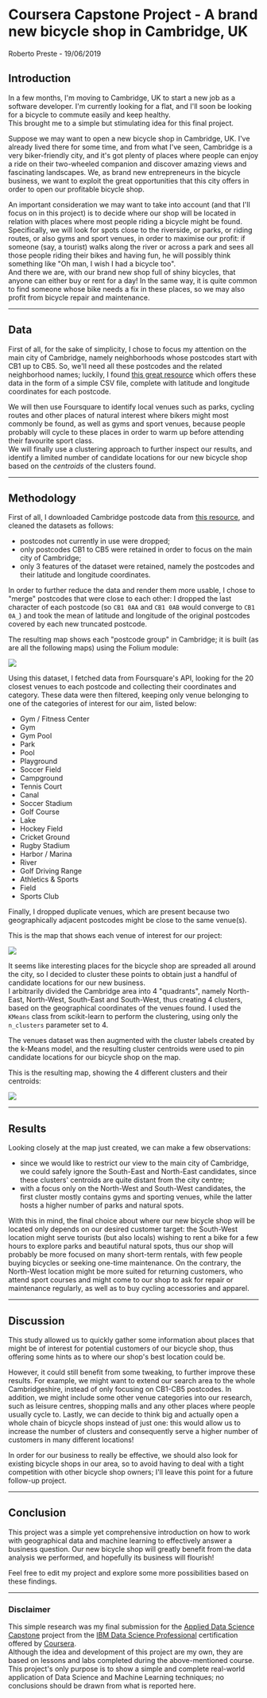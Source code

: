 # Coursera Capstone Project - A brand new bicycle shop in Cambridge, UK  
Roberto Preste - 19/06/2019  

## Introduction  

In a few months, I'm moving to Cambridge, UK to start a new job as a software developer. I'm currently looking for a flat, and I'll soon be looking for a bicycle to commute easily and keep healthy.  
This brought me to a simple but stimulating idea for this final project.  

Suppose we may want to open a new bicycle shop in Cambridge, UK. I've already lived there for some time, and from what I've seen, Cambridge is a very biker-friendly city, and it's got plenty of places where people can enjoy a ride on their two-wheeled companion and discover amazing views and fascinating landscapes. We, as brand new entrepreneurs in the bicycle business, we want to exploit the great opportunities that this city offers in order to open our profitable bicycle shop.  

An important consideration we may want to take into account (and that I'll focus on in this project) is to decide where our shop will be located in relation with places where most people riding a bicycle might be found. Specifically, we will look for spots close to the riverside, or parks, or riding routes, or also gyms and sport venues, in order to maximise our profit: if someone (say, a tourist) walks along the river or across a park and sees all those people riding their bikes and having fun, he will possibly think something like "Oh man, I wish I had a bicycle too".  
And there we are, with our brand new shop full of shiny bicycles, that anyone can either buy or rent for a day!
In the same way, it is quite common to find someone whose bike needs a fix in these places, so we may also profit from bicycle repair and maintenance.  

___  

## Data  

First of all, for the sake of simplicity, I chose to focus my attention on the main city of Cambridge, namely neighborhoods whose postcodes start with CB1 up to CB5. So, we'll need all these postcodes and the related neighborhood names; luckily, I found [this great resource](https://www.doogal.co.uk/AdministrativeAreas.php?district=E07000008) which offers these data in the form of a simple CSV file, complete with latitude and longitude coordinates for each postcode.  

We will then use Foursquare to identify local venues such as parks, cycling routes and other places of natural interest where bikers might most commonly be found, as well as gyms and sport venues, because people probably will cycle to these places in order to warm up before attending their favourite sport class.  
We will finally use a clustering approach to further inspect our results, and identify a limited number of candidate locations for our new bicycle shop based on the *centroids* of the clusters found.  

___  

## Methodology  

First of all, I downloaded Cambridge postcode data from [this resource](https://www.doogal.co.uk/AdministrativeAreasCSV.ashx?district=E07000008), and cleaned the datasets as follows:  

- postcodes not currently in use were dropped; 
- only postcodes CB1 to CB5 were retained in order to focus on the main city of Cambridge; 
- only 3 features of the dataset were retained, namely the postcodes and their latitude and longitude coordinates. 

In order to further reduce the data and render them more usable, I chose to "merge" postcodes that were close to each other: I dropped the last character of each postcode (so `CB1 0AA` and `CB1 0AB` would converge to `CB1 0A_`) and took the mean of latitude and longitude of the original postcodes covered by each new truncated postcode.  


The resulting map shows each "postcode group" in Cambridge; it is built (as are all the following maps) using the Folium module:  

![](imgs/map1.png)  

Using this dataset, I fetched data from Foursquare's API, looking for the 20 closest venues to each postcode and collecting their coordinates and category. These data were then filtered, keeping only venue belonging to one of the categories of interest for our aim, listed below:  

- Gym / Fitness Center
- Gym
- Gym Pool
- Park
- Pool
- Playground
- Soccer Field
- Campground
- Tennis Court
- Canal
- Soccer Stadium
- Golf Course
- Lake
- Hockey Field
- Cricket Ground
- Rugby Stadium
- Harbor / Marina
- River
- Golf Driving Range
- Athletics & Sports
- Field
- Sports Club

Finally, I dropped duplicate venues, which are present because two geographically adjacent postcodes might be close to the same venue(s).  

This is the map that shows each venue of interest for our project:  

![](imgs/map2.png)  

It seems like interesting places for the bicycle shop are spreaded all around the city, so I decided to cluster these points to obtain just a handful of candidate locations for our new business.  
I arbitrarily divided the Cambridge area into 4 "quadrants", namely North-East, North-West, South-East and South-West, thus creating 4 clusters, based on the geographical coordinates of the venues found. 
I used the `KMeans` class from scikit-learn to perform the clustering, using only the `n_clusters` parameter set to 4.  

The venues dataset was then augmented with the cluster labels created by the k-Means model, and the resulting cluster centroids were used to pin candidate locations for our bicycle shop on the map.  

This is the resulting map, showing the 4 different clusters and their centroids:  

![](imgs/map3.png)  

___  

## Results  

Looking closely at the map just created, we can make a few observations:  

- since we would like to restrict our view to the main city of Cambridge, we could safely ignore the South-East and North-East candidates, since these clusters' centroids are quite distant from the city centre; 
- with a focus only on the North-West and South-West candidates, the first cluster mostly contains gyms and sporting venues, while the latter hosts a higher number of parks and natural spots. 

With this in mind, the final choice about where our new bicycle shop will be located only depends on our desired customer target: the South-West location might serve tourists (but also locals) wishing to rent a bike for a few hours to explore parks and beautiful natural spots, thus our shop will probably be more focused on many short-term rentals, with few people buying bicycles or seeking one-time maintenance. On the contrary, the North-West location might be more suited for returning customers, who attend sport courses and might come to our shop to ask for repair or maintenance regularly, as well as to buy cycling accessories and apparel.  

___ 

## Discussion  

This study allowed us to quickly gather some information about places that might be of interest for potential customers of our bicycle shop, thus offering some hints as to where our shop's best location could be.  

However, it could still benefit from some tweaking, to further improve these results. For example, we might want to extend our search area to the whole Cambridgeshire, instead of only focusing on CB1-CB5 postcodes. In addition, we might include some other venue categories into our research, such as leisure centres, shopping malls and any other places where people usually cycle to. Lastly, we can decide to think big and actually open a whole chain of bicycle shops instead of just one: this would allow us to increase the number of clusters and consequently serve a higher number of customers in many different locations!  

In order for our business to really be effective, we should also look for existing bicycle shops in our area, so to avoid having to deal with a tight competition with other bicycle shop owners; I'll leave this point for a future follow-up project.  

___ 

## Conclusion  

This project was a simple yet comprehensive introduction on how to work with geographical data and machine learning to effectively answer a business question. Our new bicycle shop will greatly benefit from the data analysis we performed, and hopefully its business will flourish!  

Feel free to edit my project and explore some more possibilities based on these findings.  

___ 

### Disclaimer  

This simple research was my final submission for the [Applied Data Science Capstone](https://www.coursera.org/learn/applied-data-science-capstone/) project from the [IBM Data Science Professional](https://www.coursera.org/specializations/ibm-data-science-professional-certificate) certification offered by [Coursera](https://www.coursera.org).  
Although the idea and development of this project are my own, they are based on lessons and labs completed during the above-mentioned course. This project's only purpose is to show a simple and complete real-world application of Data Science and Machine Learning techniques; no conclusions should be drawn from what is reported here.  

